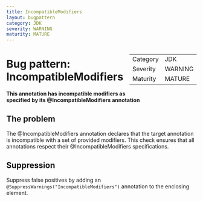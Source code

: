 ```yaml
---
title: IncompatibleModifiers
layout: bugpattern
category: JDK
severity: WARNING
maturity: MATURE
---
```


<!--
*** AUTO-GENERATED, DO NOT MODIFY ***
To make changes, edit the @BugPattern annotation or the explanation in docs/bugpattern.
-->

<div style="float:right;"><table id="metadata">
<tr><td>Category</td><td>JDK</td></tr>
<tr><td>Severity</td><td>WARNING</td></tr>
<tr><td>Maturity</td><td>MATURE</td></tr>
</table></div>

# Bug pattern: IncompatibleModifiers
__This annotation has incompatible modifiers as specified by its @IncompatibleModifiers annotation__

## The problem
The @IncompatibleModifiers annotation declares that the target annotation is incompatible with a set of provided modifiers. This check ensures that all annotations respect their @IncompatibleModifiers specifications.

## Suppression
Suppress false positives by adding an `@SuppressWarnings("IncompatibleModifiers")` annotation to the enclosing element.
